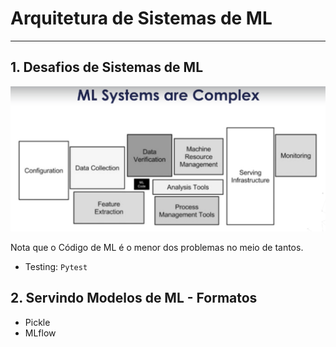 # Arquitetura de Sistemas de ML

---

## 1. Desafios de Sistemas de ML

![picture 1](../images/57208ef0ba5b1ad54c85bf049c162d8fdbc6cf0be4d30892142ef649a12fc2c7.png)  

Nota que o Código de ML é o menor dos problemas no meio de tantos. 

- Testing: `Pytest`

## 2. Servindo Modelos de ML - Formatos

- Pickle
- MLflow


